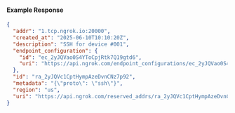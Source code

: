 <!-- Code generated for API Clients. DO NOT EDIT. -->

#### Example Response

```json
{
  "addr": "1.tcp.ngrok.io:20000",
  "created_at": "2025-06-10T10:10:20Z",
  "description": "SSH for device #001",
  "endpoint_configuration": {
    "id": "ec_2yJQVao0S4YToCpjRtk7Q19gtd6",
    "uri": "https://api.ngrok.com/endpoint_configurations/ec_2yJQVao0S4YToCpjRtk7Q19gtd6"
  },
  "id": "ra_2yJQVc1CptHympAzeDvnCNz7p92",
  "metadata": "{\"proto\": \"ssh\"}",
  "region": "us",
  "uri": "https://api.ngrok.com/reserved_addrs/ra_2yJQVc1CptHympAzeDvnCNz7p92"
}
```
